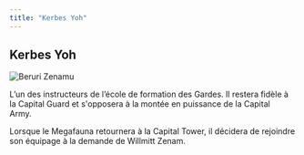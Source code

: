 ```yaml
---
title: "Kerbes Yoh"
---
```


Kerbes Yoh
----------


![Beruri Zenamu](/images/stories/saga/gnoreconguista/persos/kerubes.png)


L’un des instructeurs de l’école de formation des Gardes. Il restera fidèle à la Capital Guard et s'opposera à la montée en puissance de la Capital Army. 


Lorsque le Megafauna retournera à la Capital Tower, il décidera de rejoindre son équipage à la demande de Willmitt Zenam.

